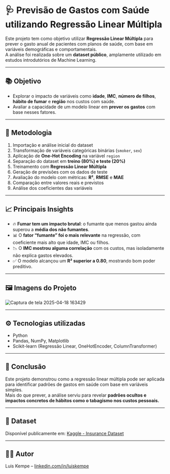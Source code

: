 # 🩺 Previsão de Gastos com Saúde utilizando Regressão Linear Múltipla

Este projeto tem como objetivo utilizar **Regressão Linear Múltipla** para prever o gasto anual de pacientes com planos de saúde, com base em variáveis demográficas e comportamentais.  
A análise foi realizada sobre um **dataset público**, amplamente utilizado em estudos introdutórios de Machine Learning.

---

## 📚 Objetivo

- Explorar o impacto de variáveis como **idade**, **IMC**, **número de filhos**, **hábito de fumar** e **região** nos custos com saúde.
- Avaliar a capacidade de um modelo linear em **prever os gastos** com base nesses fatores.

---

## 🧪 Metodologia

1. Importação e análise inicial do dataset
2. Transformação de variáveis categóricas binárias (`smoker`, `sex`)
3. Aplicação de **One-Hot Encoding** na variável `region`
4. Separação do dataset em **treino (80%) e teste (20%)**
5. Treinamento com **Regressão Linear Múltipla**
6. Geração de previsões com os dados de teste
7. Avaliação do modelo com métricas: **R²**, **RMSE** e **MAE**
8. Comparação entre valores reais e previstos
9. Análise dos coeficientes das variáveis

---

## 📈 Principais Insights

- 🔥 **Fumar tem um impacto brutal**: o fumante que menos gastou ainda superou a **média dos não fumantes**.
- 📊 O **fator “fumante” foi o mais relevante** na regressão, com coeficiente mais alto que idade, IMC ou filhos.
- 📉 O **IMC mostrou alguma correlação** com os custos, mas isoladamente não explica gastos elevados.
- ✅ O modelo alcançou um **R² superior a 0.80**, mostrando bom poder preditivo.

---

## 🖼️ Imagens do Projeto

![Captura de tela 2025-04-18 163429](https://github.com/user-attachments/assets/977573fc-aa19-45fa-90c9-7e9c51c98427)

---

## ⚙️ Tecnologias utilizadas

- Python
- Pandas, NumPy, Matplotlib
- Scikit-learn (Regressão Linear, OneHotEncoder, ColumnTransformer)

---

## 🚀 Conclusão

Este projeto demonstrou como a regressão linear múltipla pode ser aplicada para identificar padrões de gastos em saúde com base em variáveis simples.  
Mais do que prever, a análise serviu para revelar **padrões ocultos e impactos concretos de hábitos como o tabagismo nos custos pessoais.**

---

## 📂 Dataset

Disponível publicamente em: [Kaggle - Insurance Dataset](https://www.kaggle.com/datasets/mirichoi0218/insurance)

---

## 🧑‍💻 Autor

Luis Kempe – [linkedin.com/in/luiskempe](https://linkedin.com/in/luiskempe)

